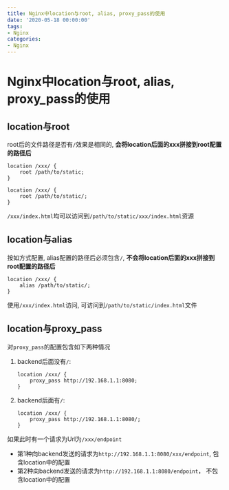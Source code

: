 ```yaml
---
title: Nginx中location与root, alias, proxy_pass的使用
date: '2020-05-18 00:00:00'
tags:
- Nginx
categories:
- Nginx
---
```

# Nginx中location与root, alias, proxy_pass的使用


## location与root

root后的文件路径是否有`/`效果是相同的, **会将location后面的xxx拼接到root配置的路径后**
```nginx
location /xxx/ {
    root /path/to/static;
}
```
```nginx
location /xxx/ {
    root /path/to/static/;
}
```

`/xxx/index.html`均可以访问到`/path/to/static/xxx/index.html`资源


## location与alias

按如方式配置, alias配置的路径后必须包含`/`, **不会将location后面的xxx拼接到root配置的路径后**

```nginx
location /xxx/ {
    alias /path/to/static/;
}
```
使用`/xxx/index.html`访问, 可访问到`/path/to/static/index.html`文件

## location与proxy_pass

对`proxy_pass`的配置包含如下两种情况

1. backend后面没有`/`: 

   ```nginx
   location /xxx/ {
       proxy_pass http://192.168.1.1:8080;
   }
   ```

2. backend后面有`/`: 

   ```nginx
   location /xxx/ {
       proxy_pass http://192.168.1.1:8080/;
   }
   ```

如果此时有一个请求为Url为`/xxx/endpoint`
- 第1种向backend发送的请求为`http://192.168.1.1:8080/xxx/endpoint`, 包含location中的配置
- 第2种向backend发送的请求为`http://192.168.1.1:8080/endpoint`， 不包含location中的配置

